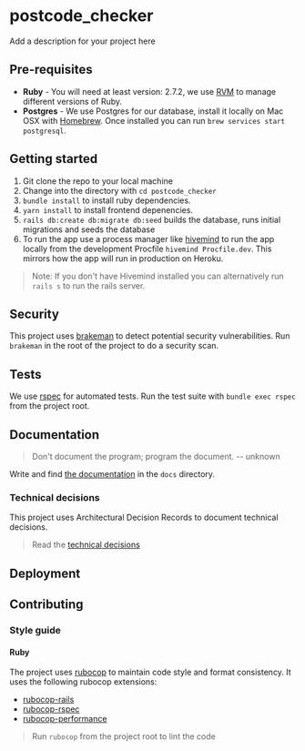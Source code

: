 # postcode_checker

Add a description for your project here

## Pre-requisites

- **Ruby** - You will need at least version: 2.7.2, we use [RVM](https://rvm.io/) to manage different versions of Ruby.
- **Postgres** - We use Postgres for our database, install it locally on Mac OSX with [Homebrew](https://brew.sh/). Once installed you can run `brew services start postgresql`.

## Getting started

1. Git clone the repo to your local machine
2. Change into the directory with `cd postcode_checker`
3. `bundle install` to install ruby dependencies.
4. `yarn install` to install frontend depenencies.
5. `rails db:create db:migrate db:seed` builds the database, runs initial migrations and seeds the database
6. To run the app use a process manager like [hivemind](https://github.com/DarthSim/hivemind) to run the app locally from the development Procfile `hivemind Procfile.dev`. This mirrors how the app will run in production on Heroku.

> Note: If you don't have Hivemind installed you can alternatively run `rails s` to run the rails server.

## Security

This project uses [brakeman](https://github.com/presidentbeef/brakeman) to detect potential security vulnerabilities. Run `brakeman` in the root of the project to do a security scan.

## Tests

We use [rspec](https://github.com/rspec/rspec-rails) for automated tests. Run the test suite with `bundle exec rspec` from the project root.

## Documentation

> Don't document the program; program the document. -- unknown

Write and find [the documentation](docs/index.md) in the `docs` directory.

### Technical decisions

This project uses Architectural Decision Records to document technical decisions.

> Read the [technical decisions](docs/adr/README.md)

## Deployment

## Contributing

### Style guide

#### Ruby

The project uses [rubocop](https://github.com/rubocop-hq/rubocop) to maintain code style and format consistency. It uses the following rubocop extensions:

- [rubocop-rails](https://github.com/rubocop-hq/rubocop-rails)
- [rubocop-rspec](https://github.com/rubocop-hq/rubocop-rspec)
- [rubocop-performance](https://github.com/rubocop-hq/rubocop-performance)

> Run `rubocop` from the project root to lint the code
